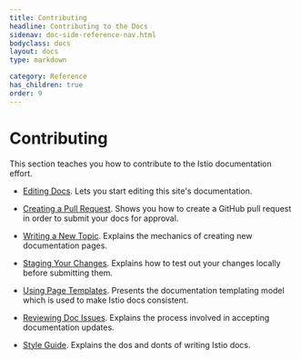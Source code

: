 ```yaml
---
title: Contributing
headline: Contributing to the Docs
sidenav: doc-side-reference-nav.html
bodyclass: docs
layout: docs
type: markdown

category: Reference
has_children: true
order: 9
---
```


# Contributing

This section teaches you how to contribute to the Istio documentation effort.

- [Editing Docs](./editing.html). Lets you start editing this
site's documentation.

- [Creating a Pull Request](./creating-a-pull-request.html). Shows you
how to create a GitHub pull request in order to submit your docs for approval.

- [Writing a New Topic](./writing-a-new-topic.html). Explains the
mechanics of creating new documentation pages.

- [Staging Your Changes](./staging-your-changes.html). Explains how
to test out your changes locally before submitting them.

- [Using Page Templates](./using-page-templates.html). Presents
the documentation templating model which is used to make Istio docs consistent.

- [Reviewing Doc Issues](./reviewing-doc-issues.html). Explains
the process involved in accepting documentation updates.

- [Style Guide](./style-guide.html). Explains the dos and donts
of writing Istio docs.
